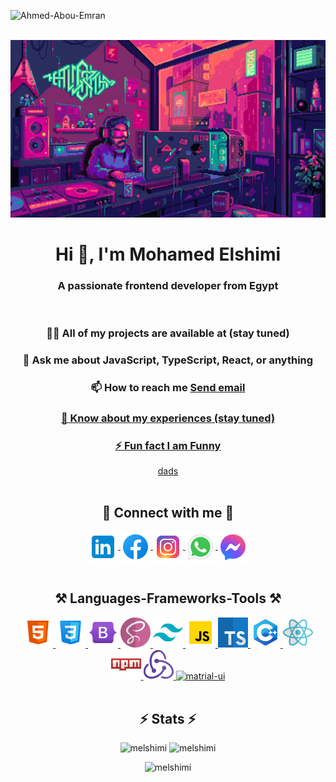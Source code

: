 <p align="left"> <img src="https://komarev.com/ghpvc/?username=melshimi&label=Profile%20views&color=0e75b6&style=flat" alt="Ahmed-Abou-Emran" /> </p>

<img src="https://github.com/mElshimi/melshimi/blob/main/img/header.gif?raw=true" alt="">
<img alt="Coder GIF" src="https://github.com/mElshimi/melshimi/blob/main/img/bg.gif?raw=true" />
<h1 align="center">Hi 👋, I'm Mohamed Elshimi</h1>
<h3 align="center">A passionate frontend developer from Egypt</h3>
<br>
<div align="center">
   <h3>👨‍💻 All of my projects are available at (stay tuned)</h3>
   <h3>💬 Ask me about JavaScript, TypeScript, React, or anything </h3>
   <h3>📫 How to reach me <a href="mailto:mohamed.elshemy90@gmail.com">Send email</h3>
   <h3>📄 Know about my experiences (stay tuned)</h3>
   <h3>⚡ Fun fact I am Funny</h3>
      <a href="my-cv.pdf" download>dads</a>
</div>
<br>
<div align="center">
<h2 >💬  Connect with me 💬</h2>
   <a href="https://linkedin.com/in/melshimi90" target="blank">
     <img align="center" src="https://github.com/mElshimi/melshimi/blob/main/img/icons8-linkedin-48.png?raw=true" alt="linkedin-acc" />
   </a>
   <a href="https://fb.com/melshimi90" target="blank">
     <img align="center" src="https://github.com/mElshimi/melshimi/blob/main/img/icons8-facebook-48.png?raw=true" alt="facebook-acc"/>
   </a>
   <a href="https://instagram.com/melshimi90" target="blank">
     <img align="center" src="https://github.com/mElshimi/melshimi/blob/main/img/icons8-instagram-48.png?raw=true" alt="instagram-acc" />
   </a>
   <a href="https://wa.me/+201123699255" target="blank">
     <img align="center" src="https://github.com/mElshimi/melshimi/blob/main/img/icons8-whatsapp-48.png?raw=true" alt="whatsApp-chat" />
   </a>
   <a href="https://m.me/mElshimi90" target="blank">
     <img align="center" src="https://github.com/mElshimi/melshimi/blob/main/img/icons8-messenger-48.png?raw=true" alt="messenger-chat" />
   </a>
</div>
<br>
<div align="center">
    <h2>⚒️ Languages-Frameworks-Tools ⚒️</h2>
    <a href="https://www.w3schools.com/html/default.asp" target="_blank" rel="noreferrer"> 
      <img src="https://github.com/mElshimi/melshimi/blob/main/img/icons8-html-48.png?raw=true" alt="html" />
    </a>
    <a href="https://www.w3schools.com/css/default.asp" target="_blank" rel="noreferrer"> 
     <img src="https://github.com/mElshimi/melshimi/blob/main/img/icons8-css-48.png?raw=true" alt="css" /> 
    </a> 
    <a href="https://getbootstrap.com/" target="_blank" rel="noreferrer"> 
     <img src="https://github.com/mElshimi/melshimi/blob/main/img/icons8-bootstrap-48.png?raw=true" alt="bootstrap" /> 
    </a>
    <a href="https://sass-lang.com/" target="_blank" rel="noreferrer"> 
     <img src="https://github.com/mElshimi/melshimi/blob/main/img/icons8-sass-48.png?raw=true" alt="sass" />
    </a>
    <a href="https://tailwindcss.com//" target="_blank" rel="noreferrer"> 
     <img src="https://github.com/mElshimi/melshimi/blob/main/img/icons8-tailwind-48.png?raw=true" alt="tailwind" />
    </a> 
    <a href="https://developer.mozilla.org/en-US/docs/Web/JavaScript" target="_blank" rel="noreferrer"> 
     <img src="https://github.com/mElshimi/melshimi/blob/main/img/icons8-javascript-48.png?raw=true" alt="javascript" width="48" height="48" />
    </a> 
    <a href="https://www.typescriptlang.org/" target="_blank" rel="noreferrer"> 
     <img src="https://github.com/mElshimi/melshimi/blob/main/img/icons8-typescript-48.png?raw=true" alt="typescript"/>
    </a>
    <a href="https://www.w3schools.com/cpp/default.asp" target="_blank" rel="noreferrer"> 
     <img src="https://github.com/mElshimi/melshimi/blob/main/img/icons8-c++-48.png?raw=true" alt="c++" />
    </a>
    <a href="https://react.dev/" target="_blank" rel="noreferrer"> 
     <img src="https://github.com/mElshimi/melshimi/blob/main/img/icons8-react-48.png?raw=true" alt="react" />
    </a>
    <a href="https://www.npmjs.com/" target="_blank" rel="noreferrer"> 
     <img src="https://github.com/mElshimi/melshimi/blob/main/img/icons8-npm-48.png?raw=true" alt="npm" />
    </a>
    <a href="https://redux.js.org/" target="_blank" rel="noreferrer"> 
     <img src="https://github.com/mElshimi/melshimi/blob/main/img/icons8-redux-48.png?raw=true" alt="redux" />
    </a>
    <a href="https://mui.com/material-ui/getting-started/" target="_blank" rel="noreferrer"> 
     <img src="https://github.com/mElshimi/melshimi/blob/main/img/icons8-matrial-48.png?raw=true" alt="matrial-ui" width="48" height="48"/>
    </a>
</div>
<br>
<div align=center>
   <h2 >⚡ Stats ⚡</h2>
   <img width=390 src="https://github-readme-stats.vercel.app/api?username=melshimi&show_icons=true&locale=en&layout=compact&theme=tokyonight" alt="melshimi" />
   <img width=390 src="https://github-readme-streak-stats.herokuapp.com/?user=melshimi&&layout=compact&theme=tokyonight" alt="melshimi" /></p>
   <img width=325 src="https://github-readme-stats.vercel.app/api/top-langs?username=melshimi&show_icons=true&locale=en&layout=compact&theme=tokyonight" alt="melshimi" />
</div>
